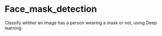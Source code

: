 # Face_mask_detection
Classify whther an image has a person wearing a mask or not, using Deep learning 
